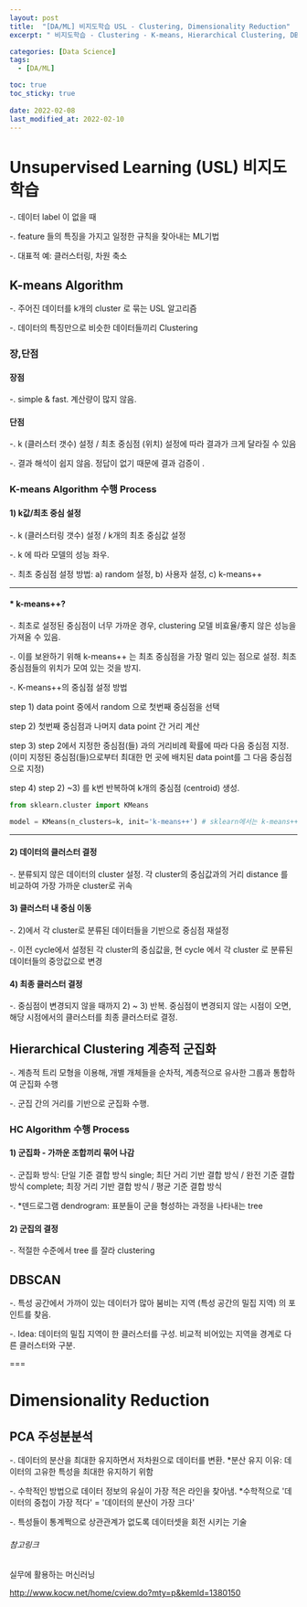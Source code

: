 ```yaml
---
layout: post
title:  "[DA/ML] 비지도학습 USL - Clustering, Dimensionality Reduction"
excerpt: " 비지도학습 - Clustering - K-means, Hierarchical Clustering, DBSCAN, Dimensionality Reduction - PCA"

categories: [Data Science]
tags:
  - [DA/ML]

toc: true
toc_sticky: true
 
date: 2022-02-08
last_modified_at: 2022-02-10
---
```


# Unsupervised Learning (USL) 비지도 학습
-. 데이터 label 이 없을 때

-. feature 들의 특징을 가지고 일정한 규칙을 찾아내는 ML기법

-. 대표적 예: 클러스터링, 차원 축소

## K-means Algorithm
-. 주어진 데이터를 k개의 cluster 로 묶는 USL 알고리즘

-. 데이터의 특징만으로 비슷한 데이터들끼리 Clustering


### 장,단점
#### 장점
-. simple & fast. 계산량이 많지 않음.

#### 단점
-. k (클러스터 갯수) 설정 / 최초 중심점 (위치) 설정에 따라 결과가 크게 달라질 수 있음

-. 결과 해석이 쉽지 않음. 정답이 없기 때문에 결과 검증이 .


### K-means Algorithm 수행 Process
#### 1) k값/최초 중심 설정 
-. k (클러스터링 갯수) 설정 / k개의 최초 중심값 설정

-. k 에 따라 모델의 성능 좌우.

-. 최초 중심점 설정 방법: a) random 설정, b) 사용자 설정, c) k-means++

---
#### * k-means++? 
-. 최초로 설정된 중심점이 너무 가까운 경우, clustering 모델 비효율/좋지 않은 성능을 가져올 수 있음. 

-. 이를 보완하기 위해 k-means++ 는 최초 중심점을 가장 멀리 있는 점으로 설정. 최초 중심점들의 위치가 모여 있는 것을 방지.

-. K-means++의 중심점 설정 방법

step 1) data point 중에서 random 으로 첫번째 중심점을 선택

step 2) 첫번째 중심점과 나머지 data point 간 거리 계산

step 3) step 2에서 지정한 중심점(들) 과의 거리비례 확률에 따라 다음 중심점 지정. (이미 지정된 중심점(들)으로부터 최대한 먼 곳에 배치된 data point를 그 다음 중심점으로 지정)

step 4) step 2) ~3) 를 k번 반복하여 k개의 중심점 (centroid) 생성.

```python
from sklearn.cluster import KMeans

model = KMeans(n_clusters=k, init='k-means++') # sklearn에서는 k-means++를 default로 사용하고 있음. 전통적인 random 선정방식 사용할 경우 init='random'으로 지정
```

---

#### 2) 데이터의 클러스터 결정 
-. 분류되지 않은 데이터의 cluster 설정. 각 cluster의 중심값과의 거리 distance 를 비교하여 가장 가까운 cluster로 귀속

#### 3) 클러스터 내 중심 이동 
-. 2)에서 각 cluster로 분류된 데이터들을 기반으로 중심점 재설정

-. 이전 cycle에서 설정된 각 cluster의 중심값을, 현 cycle 에서 각 cluster 로 분류된 데이터들의 중앙값으로 변경

#### 4) 최종 클러스터 결정 
-. 중심점이 변경되지 않을 때까지 2) ~ 3) 반복. 중심점이 변경되지 않는 시점이 오면, 해당 시점에서의 클러스터를 최종 클러스터로 결정.


## Hierarchical Clustering 계층적 군집화
-. 계층적 트리 모형을 이용해, 개별 개체들을 순차적, 계층적으로 유사한 그룹과 통합하여 군집화 수행

-. 군집 간의 거리를 기반으로 군집화 수행.

### HC Algorithm 수행 Process
#### 1) 군집화 - 가까운 조합끼리 묶어 나감
-. 군집화 방식: 단일 기준 결합 방식 single; 최단 거리 기반 결합 방식 / 완전 기준 결합 방식 complete; 최장 거리 기반 결합 방식 / 평균 기준 결합 방식

-. *덴드로그램 dendrogram: 표분들이 군을 형성하는 과정을 나타내는 tree

#### 2) 군집의 결정
-. 적절한 수준에서 tree 를 잘라 clustering


## DBSCAN
-. 특성 공간에서 가까이 있는 데이터가 많아 붐비는 지역 (특성 공간의 밀집 지역) 의 포인트를 찾음. 

-. Idea: 데이터의 밀집 지역이 한 클러스터를 구성. 비교적 비어있는 지역을 경계로 다른 클러스터와 구분.

===
# Dimensionality Reduction
## PCA 주성분분석
-. 데이터의 분산을 최대한 유지하면서 저차원으로 데이터를 변환. *분산 유지 이유: 데이터의 고유한 특성을 최대한 유지하기 위함

-. 수학적인 방법으로 데이터 정보의 유실이 가장 적은 라인을 찾아냄. *수학적으로 '데이터의 중첩이 가장 적다' = '데이터의 분산이 가장 크다'

-. 특성들이 통계쩍으로 상관관계가 없도록 데이터셋을 회전 시키는 기술


###### 참고링크
실무에 활용하는 머신러닝

http://www.kocw.net/home/cview.do?mty=p&kemId=1380150
